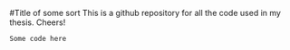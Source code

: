 #Title of some sort
This is a github repository for all the code used in my thesis. Cheers!

```
Some code here
```
